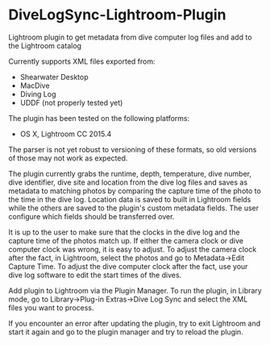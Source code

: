 # DiveLogSync-Lightroom-Plugin
Lightroom plugin to get metadata from dive computer log files and add to the Lightroom catalog

Currently supports XML files exported from:
- Shearwater Desktop
- MacDive
- Diving Log
- UDDF (not properly tested yet)

The plugin has been tested on the following platforms:
- OS X, Lightroom CC 2015.4

The parser is not yet robust to versioning of these formats, so old versions of those may not work as expected.

The plugin currently grabs the runtime, depth, temperature, dive number, dive identifier, dive site and location from the dive log files
and saves as metadata to matching photos by comparing the capture time of the photo to the time in
the dive log. Location data is saved to built in Lightroom fields while the others are saved to the plugin's custom metadata fields.
The user configure which fields should be transferred over.

It is up to the user to make sure that the clocks in the dive log and the capture time
of the photos match up. If either the camera clock or dive computer clock was wrong,
it is easy to adjust. To adjust the camera clock after the fact, in Lightroom, select the photos and go to Metadata->Edit Capture Time.
To adjust the dive computer clock after the fact, use your dive log software to edit the start times of the dives.

Add plugin to Lightroom via the Plugin Manager. To run the plugin, in Library mode,
go to Library->Plug-in Extras->Dive Log Sync and select the XML files you want to process.

If you encounter an error after updating the plugin, try to exit Lightroom and start it again and go to the plugin manager and try to reload the plugin.
